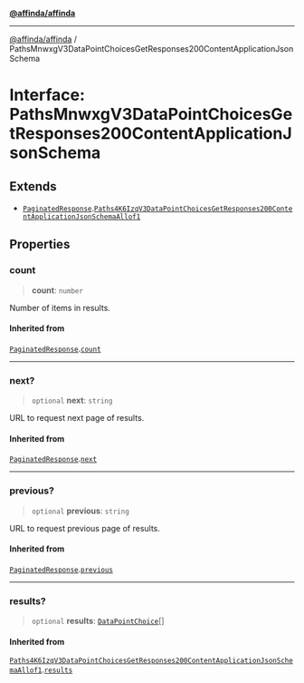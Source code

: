 [**@affinda/affinda**](../README.md)

***

[@affinda/affinda](../globals.md) / PathsMnwxgV3DataPointChoicesGetResponses200ContentApplicationJsonSchema

# Interface: PathsMnwxgV3DataPointChoicesGetResponses200ContentApplicationJsonSchema

## Extends

- [`PaginatedResponse`](PaginatedResponse.md).[`Paths4K6IzqV3DataPointChoicesGetResponses200ContentApplicationJsonSchemaAllof1`](Paths4K6IzqV3DataPointChoicesGetResponses200ContentApplicationJsonSchemaAllof1.md)

## Properties

### count

> **count**: `number`

Number of items in results.

#### Inherited from

[`PaginatedResponse`](PaginatedResponse.md).[`count`](PaginatedResponse.md#count)

***

### next?

> `optional` **next**: `string`

URL to request next page of results.

#### Inherited from

[`PaginatedResponse`](PaginatedResponse.md).[`next`](PaginatedResponse.md#next)

***

### previous?

> `optional` **previous**: `string`

URL to request previous page of results.

#### Inherited from

[`PaginatedResponse`](PaginatedResponse.md).[`previous`](PaginatedResponse.md#previous)

***

### results?

> `optional` **results**: [`DataPointChoice`](DataPointChoice.md)[]

#### Inherited from

[`Paths4K6IzqV3DataPointChoicesGetResponses200ContentApplicationJsonSchemaAllof1`](Paths4K6IzqV3DataPointChoicesGetResponses200ContentApplicationJsonSchemaAllof1.md).[`results`](Paths4K6IzqV3DataPointChoicesGetResponses200ContentApplicationJsonSchemaAllof1.md#results)
